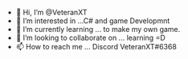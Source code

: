 - 👋 Hi, I’m @VeteranXT
- 👀 I’m interested in ...C# and game Developmnt
- 🌱 I’m currently learning ... to make my own game.
- 💞️ I’m looking to collaborate on ... learning =D
- 📫 How to reach me ... Discord VeteranXT#6368

<!---
VeteranXT/VeteranXT is a ✨ special ✨ repository because its `README.md` (this file) appears on your GitHub profile.
You can click the Preview link to take a look at your changes.
--->
